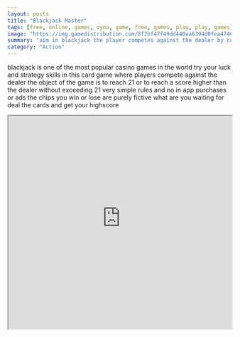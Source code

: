 ```yaml
---
layout: posts
title: "Blackjack Master"
tags: [free, online, games, oyna, game, free, games, play, play, games]
image: "https://img.gamedistribution.com/8f2bf47f49dd440aa6394d0fea47406a.jpg"
summary: "aim in blackjack the player competes against the dealer by comparing cards ways to beat the dealer get 21 points in your first two cards called a blackjack without dealer blackjack reach a final score higher than the dealer without exceeding 21 let the dealer draw additional cards until his hand exceeds 21 the player is dealt an initial two card hand and adds together the value of their cards face cards kings queens and jacks are counted as ten points ace is counted as 1 point or 11 points all other cards are counted as the numeric value shown on the card after receiving their initial two cards the player has the option to get a hit which means taking an additional card in a given round the player or the dealer wins by having a score of 21 or by having the highest score that is less than 21 scoring higher than 21 is called a bust and results in a loss a player may win by having any final score equal to or less than 21 if the dealer busts the dealer has to take hits until their cards total 17 points player wins if they do not bust and have a total that is higher than the dealer s the dealer loses if they bust or have a lesser hand than the player who has not busted if the player and dealer have the same point total this is called a push and the player does not win or lose chips on that hand  free online games oyna game free games play play games"
category: "Action"
---
```


blackjack is one of the most popular casino games in the world try your luck and strategy skills in this card game where players compete against the dealer the object of the game is to reach 21 or to reach a score higher than the dealer without exceeding 21 very simple rules and no in app purchases or ads the chips you win or lose are purely fictive what are you waiting for deal the cards and get your highscore

<iframe width="100%" height="480px;" src="https://html5.gamedistribution.com/8f2bf47f49dd440aa6394d0fea47406a/"></iframe>
